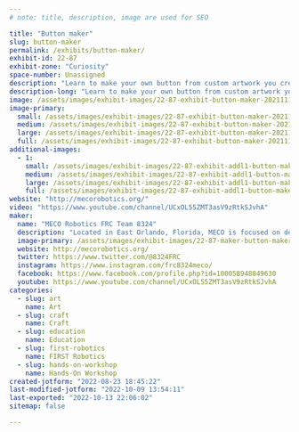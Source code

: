 ```yaml
---
# note: title, description, image are used for SEO

title: "Button maker"
slug: button-maker
permalink: /exhibits/button-maker/
exhibit-id: 22-87
exhibit-zone: "Curiosity"
space-number: Unassigned
description: "Learn to make your own button from custom artwork you create or from exiting artwork we will have."
description-long: "Learn to make your own button from custom artwork you create or from exiting artwork we will have. Note: There is an additional charge for this activity. Part of the proceeds from this activity will benefit the FIRST Robotics club that is running the exhibit."
image: /assets/images/exhibit-images/22-87-exhibit-button-maker-20211114-120447-large.jpg
image-primary: 
  small: /assets/images/exhibit-images/22-87-exhibit-button-maker-20211114-120447-small.jpg
  medium: /assets/images/exhibit-images/22-87-exhibit-button-maker-20211114-120447-medium.jpg
  large: /assets/images/exhibit-images/22-87-exhibit-button-maker-20211114-120447-large.jpg
  full: /assets/images/exhibit-images/22-87-exhibit-button-maker-20211114-120447-full.jpg
additional-images: 
  - 1:
    small: /assets/images/exhibit-images/22-87-exhibit-addl1-button-maker-img-1779-small.jpg
    medium: /assets/images/exhibit-images/22-87-exhibit-addl1-button-maker-img-1779-medium.jpg
    large: /assets/images/exhibit-images/22-87-exhibit-addl1-button-maker-img-1779-large.jpg
    full: /assets/images/exhibit-images/22-87-exhibit-addl1-button-maker-img-1779-full.jpg
website: "http://mecorobotics.org/"
video: "https://www.youtube.com/channel/UCxOL55ZMT3asV9zRtkSJvhA"
maker: 
  name: "MECO Robotics FRC Team 8324"
  description: "Located in East Orlando, Florida, MECO is focused on developing students’ problem solving skills, expanding STEM capabilities, collaborating with others and expanding interest in robotics while teaching practical skills."
  image-primary: /assets/images/exhibit-images/22-87-maker-button-maker-copy-of-meco-patch-3c-med-medium.png
  website: http://mecorobotics.org/
  twitter: https://www.twitter.com/@8324FRC
  instagram: https://www.instagram.com/frc8324meco/
  facebook: https://www.facebook.com/profile.php?id=100058948849630
  youtube: https://www.youtube.com/channel/UCxOL55ZMT3asV9zRtkSJvhA
categories: 
  - slug: art
    name: Art
  - slug: craft
    name: Craft
  - slug: education
    name: Education
  - slug: first-robotics
    name: FIRST Robotics
  - slug: hands-on-workshop
    name: Hands-On Workshop
created-jotform: "2022-08-23 18:45:22"
last-modified-jotform: "2022-10-09 13:54:11"
last-exported: "2022-10-13 22:06:02"
sitemap: false

---
```

